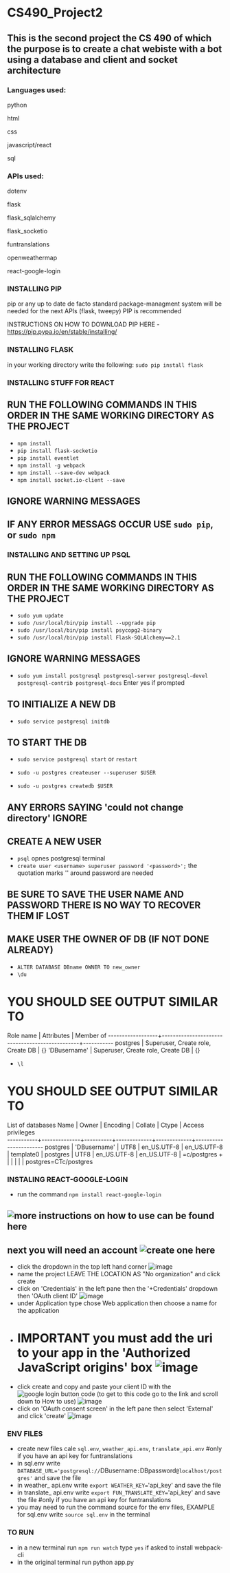 # CS490_Project2
## This is the second project the CS 490 of which the purpose is to create a chat webiste with a bot using a database and client and socket architecture



### Languages used:
python

html

css

javascript/react

sql



### APIs used:
dotenv

flask

flask_sqlalchemy

flask_socketio

funtranslations

openweathermap

react-google-login



### INSTALLING PIP
pip or any up to date de facto standard package-managment system will be needed for the next APIs (flask, tweepy)
PIP is recommended

INSTRUCTIONS ON HOW TO DOWNLOAD PIP HERE - https://pip.pypa.io/en/stable/installing/



### INSTALLING FLASK

in your working directory write the following: `sudo pip install flask`


### INSTALLING STUFF FOR REACT
## RUN THE FOLLOWING COMMANDS IN THIS ORDER IN THE SAME WORKING DIRECTORY AS THE PROJECT
* `npm install`
* `pip install flask-socketio`
* `pip install eventlet`
* `npm install -g webpack`
* `npm install --save-dev webpack`
* `npm install socket.io-client --save`
## IGNORE WARNING MESSAGES
## IF ANY ERROR MESSAGS OCCUR USE `sudo pip`, or `sudo npm`



### INSTALLING AND SETTING UP PSQL
## RUN THE FOLLOWING COMMANDS IN THIS ORDER IN THE SAME WORKING DIRECTORY AS THE PROJECT
* `sudo yum update`    
* `sudo /usr/local/bin/pip install --upgrade pip`  
* `sudo /usr/local/bin/pip install psycopg2-binary`    
* `sudo /usr/local/bin/pip install Flask-SQLAlchemy==2.1`
## IGNORE WARNING MESSAGES

* `sudo yum install postgresql postgresql-server postgresql-devel postgresql-contrib postgresql-docs` Enter yes if prompted 

## TO INITIALIZE A NEW DB
* `sudo service postgresql initdb`  
## TO START THE DB
* `sudo service postgresql start` or `restart`   

* `sudo -u postgres createuser --superuser $USER`    
* `sudo -u postgres createdb $USER`    
## ANY ERRORS SAYING 'could not change directory' IGNORE

## CREATE A NEW USER
* `psql` opnes postgresql terminal
* `create user <username> superuser password '<password>';` the quotation marks '' around password are needed
## BE SURE TO SAVE THE USER NAME AND PASSWORD THERE IS NO WAY TO RECOVER THEM IF LOST

## MAKE USER THE OWNER OF DB (IF NOT DONE ALREADY)
* `ALTER DATABASE DBname OWNER TO new_owner`
* `\du`
# YOU SHOULD SEE OUTPUT SIMILAR TO
Role name     |                   Attributes                   | Member of 
------------------+------------------------------------------------+-----------
 postgres         | Superuser, Create role, Create DB              | {}
 'DBusername'     | Superuser, Create role, Create DB              | {}

* `\l`
# YOU SHOULD SEE OUTPUT SIMILAR TO
 List of databases
   Name    |  Owner       | Encoding |   Collate   |    Ctype    |   Access privileges   
-----------+--------------+----------+-------------+-------------+-----------------------
 postgres  | 'DBusername' | UTF8     | en_US.UTF-8 | en_US.UTF-8 | 
 template0 | postgres     | UTF8     | en_US.UTF-8 | en_US.UTF-8 | =c/postgres          +
           |              |          |             |             | postgres=CTc/postgres
 

### INSTALING REACT-GOOGLE-LOGIN
* run the command `npm install react-google-login`
## ![more instructions on how to use can be found here](https://www.npmjs.com/package/react-google-login)

## next you will need an account ![create one here](https://console.developers.google.com/)
* click the dropdown in the top left hand corner ![image]()
* name the project LEAVE THE LOCATION AS "No organization" and click create
* click on 'Credentials' in the left pane then the '+Credentials' dropdown then 'OAuth client ID' ![image]()
* under Application type chose Web application then choose a name for the application
* # IMPORTANT you must add the uri to your app in the 'Authorized JavaScript origins' box ![image]()
* click create and copy and paste your client ID with the ![google login button code](https://www.npmjs.com/package/react-google-login) (to get to this code go to the link and scroll down to How to use) ![image]()
* click on 'OAuth consent screen' in the left pane then select 'External' and click 'create' ![image]()


### ENV FILES
* create new files cale `sql.env`, `weather_api.env`, `translate_api.env` #only if you have an api key for funtranslations
* in sql.env write `DATABASE_URL='postgresql://`DBusername`:`DBpassword`@localhost/postgres'` and save the file
* in weather_ api.env  write `export WEATHER_KEY=`'api_key' and save the file
* in translate_ api.env write `export FUN_TRANSLATE_KEY=`'api_key' and save the file #only if you have an api key for funtranslations
* you may need to run the command source for the env files, EXAMPLE for sql.env write `source sql.env` in the terminal



### TO RUN
* in a new terminal run `npm run watch` type `yes` if asked to install webpack-cli
* in the original terminal run python app.py
